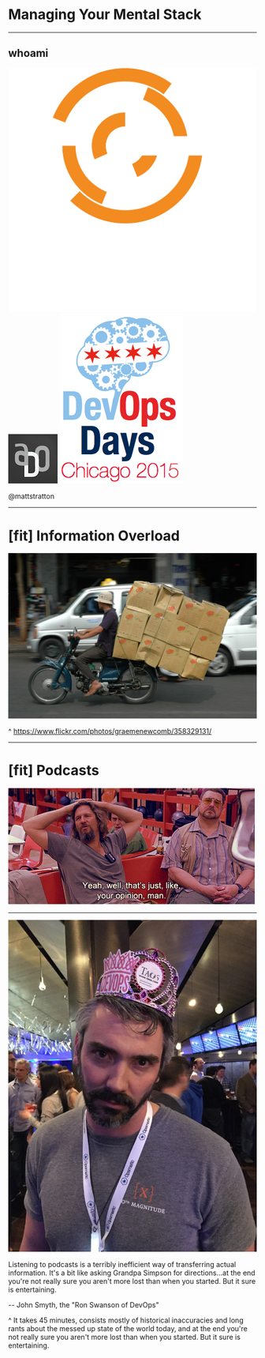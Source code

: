 # Managing Your Mental Stack

---

## whoami

![inline 65%](images/chef.png)![200%](images/ado.png)
![40%](images/dodchi.png)

@mattstratton

---

# [fit] Information Overload

![](images/overload.jpg)

^ https://www.flickr.com/photos/graemenewcomb/358329131/

---

# [fit] Podcasts

![](images/opinion.gif)

---

![left](images/fj.jpg)

Listening to podcasts is a terribly inefficient way of transferring actual information.  It's a bit like asking Grandpa Simpson for directions...at the end you're not really sure you aren't more lost than when you started.  But it sure is entertaining.

-- John Smyth, the "Ron Swanson of DevOps"

^ It takes 45 minutes, consists mostly of historical inaccuracies and long rants about the messed up state of the world today, and at the end you're not really sure you aren't more lost than when you started.  But it sure is entertaining.
